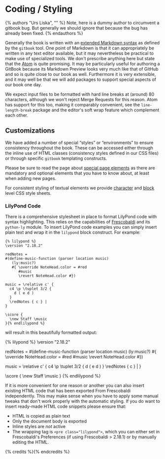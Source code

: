 # Coding / Styling

{% authors "Urs Liska", "" %}
Note, here is a dummy author to circumvent a gitbook bug.
But generally we should ignore that because the bug has already been fixed.
{% endauthors %}

Generally the book is written with an
[extended Markdown syntax](http://help.gitbook.com/format/markdown.html) as
defined by the `gitbook` tool.  One point of Markdown is that it can appropriately
be written in any text editor available, but it may nevertheless be practical
to make use of specialized tools.  We don't prescribe anything here but state
that the [Atom](https://atom.io) is quite promising.  It may be particularly
useful for authoring a GitBook because its Markdown Preview looks very much like
that of GitHub and so is quite close to our book as well.  Furthermore it is very
extensible, and it may well be that we will add packages to support special
aspects of our book one day.

We expect input files to be formatted with hard line breaks at (around) 80
characters, although we won't reject Merge Requests for this reason.  Atom has
support for this too, making it comparably convenient, see the `line-length-break`
package and the editor's soft wrap feature which complement each other.

## Customizations

We have added a number of special “styles” or “environments” to ensure consistency
throughout the book.  These can be accessed either through the inline use of HTML
classes (consistency styles defined in our CSS files) or through specific
`gitbook` templating constructs.

Please be sure to read the page about [special page elements](special-elements.html)
as there are mandatory and optional elements that you have to know about, at
least when adding new pages.

For consistent styling of textual elements we provide [character](character-styles.html)
and [block](block-styles.html) level CSS style sheets.

### LilyPond Code

There is a comprehensive stylesheet in place to format LilyPond code with syntax
highlighting.  This relies on the capabilities of
[Frescobaldi](http://frescobaldi.org) and its `python-ly` module.  To insert
LilyPond code examples you can simply insert plain text and wrap it in the
`lilypond` block construct.  For example:

```
{% lilypond %}
\version "2.18.2"

redNotes =
#(define-music-function (parser location music)
   (ly:music?)
   #{ \override NoteHead.color = #red
      #music
      \revert NoteHead.color #})

music = \relative c' {
  c4 \p \tuplet 3/2 {
    d ( e d )
  }
  \redNotes { c } |
}

\score {
  \new Staff \music
}{% endlilypond %}
```

will result in this beautifully formatted output:

{% lilypond %}
\version "2.18.2"

redNotes =
#(define-music-function (parser location music)
   (ly:music?)
   #{ \override NoteHead.color = #red
      #music
      \revert NoteHead.color #})

music = \relative c' {
  c4 \p \tuplet 3/2 {
    d ( e d )
  }
  \redNotes { c } |
}

\score {
  \new Staff \music
}
{% endlilypond %}

If it is more convenient for one reason or another you can also insert existing
HTML code that has been exported From Frescobaldi independently.  This may make
sense when you have to apply some manual tweaks that don't work properly with
the automatic styling.  If you do want to insert ready-made HTML code snippets
please ensure that:

* HTML is copied as plain text
* Only the document body is exported
* Inline styles are *not* active
* The wrapping tag is `<pre class="lilypond">`, which you can either set in
  Frescobaldi's Preferences (if using Frescobaldi > 2.18.1) or by manually
  editing the HTML.



{% credits %}{% endcredits %}
